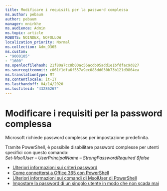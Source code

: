 ```yaml
---
title: Modificare i requisiti per la password complessa
ms.author: pebaum
author: pebaum
manager: mnirkhe
ms.audience: Admin
ms.topic: article
ROBOTS: NOINDEX, NOFOLLOW
localization_priority: Normal
ms.collection: Adm_O365
ms.custom:
- "9000105"
- "1600"
ms.openlocfilehash: 21f80a7cc8b00ac56acdb05add1e1bfdfac9d827
ms.sourcegitcommit: c061f1dfa6f557a9ec083dd030b73b121d9864ea
ms.translationtype: MT
ms.contentlocale: it-IT
ms.lasthandoff: 04/14/2020
ms.locfileid: "43286267"
---
```

# <a name="change-strong-password-requirement"></a>Modificare i requisiti per la password complessa

Microsoft richiede password complesse per impostazione predefinita. 

Tramite PowerShell, è possibile disabilitare password complesse per utenti specifici con questo comando:<br>
*Set-MsolUser – UserPrincipalName <UserPrincipalName> – StrongPasswordRequired $false*

- [Ulteriori informazioni sui criteri password](https://docs.microsoft.com/azure/active-directory/authentication/concept-sspr-policy#password-policies-that-only-apply-to-cloud-user-accounts)
- [Come connettersi a Office 365 con PowerShell](https://docs.microsoft.com/office365/enterprise/powershell/connect-to-office-365-powershell#connect-with-the-microsoft-azure-active-directory-module-for-windows-powershell)
- [Ulteriori informazioni sui comandi di MsolUser di PowerShell](https://docs.microsoft.com/powershell/module/msonline/set-msoluser?view=azureadps-1.0)
- [Impostare la password di un singolo utente in modo che non scada mai](https://docs.microsoft.com/microsoft-365/admin/add-users/set-password-to-never-expire)
